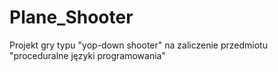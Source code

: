 # Plane_Shooter
Projekt gry typu "yop-down shooter" na zaliczenie przedmiotu "proceduralne języki programowania"
